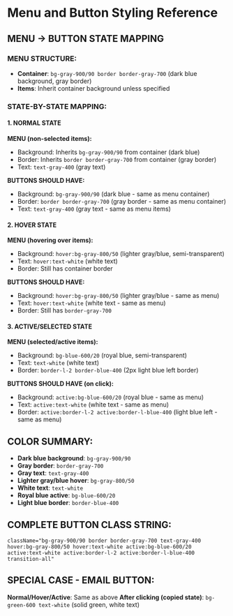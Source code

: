 # Menu and Button Styling Reference

## MENU → BUTTON STATE MAPPING

### MENU STRUCTURE:
- **Container**: `bg-gray-900/90 border border-gray-700` (dark blue background, gray border)
- **Items**: Inherit container background unless specified

### STATE-BY-STATE MAPPING:

#### 1. NORMAL STATE
**MENU (non-selected items):**
- Background: Inherits `bg-gray-900/90` from container (dark blue)
- Border: Inherits `border border-gray-700` from container (gray border)
- Text: `text-gray-400` (gray text)

**BUTTONS SHOULD HAVE:**
- Background: `bg-gray-900/90` (dark blue - same as menu container)
- Border: `border border-gray-700` (gray border - same as menu container)
- Text: `text-gray-400` (gray text - same as menu items)

#### 2. HOVER STATE
**MENU (hovering over items):**
- Background: `hover:bg-gray-800/50` (lighter gray/blue, semi-transparent)
- Text: `hover:text-white` (white text)
- Border: Still has container border

**BUTTONS SHOULD HAVE:**
- Background: `hover:bg-gray-800/50` (lighter gray/blue - same as menu)
- Text: `hover:text-white` (white text - same as menu)
- Border: Still has `border-gray-700`

#### 3. ACTIVE/SELECTED STATE
**MENU (selected/active items):**
- Background: `bg-blue-600/20` (royal blue, semi-transparent)
- Text: `text-white` (white text)
- Border: `border-l-2 border-blue-400` (2px light blue left border)

**BUTTONS SHOULD HAVE (on click):**
- Background: `active:bg-blue-600/20` (royal blue - same as menu)
- Text: `active:text-white` (white text - same as menu)
- Border: `active:border-l-2 active:border-l-blue-400` (light blue left - same as menu)

## COLOR SUMMARY:
- **Dark blue background**: `bg-gray-900/90`
- **Gray border**: `border-gray-700`
- **Gray text**: `text-gray-400`
- **Lighter gray/blue hover**: `bg-gray-800/50`
- **White text**: `text-white`
- **Royal blue active**: `bg-blue-600/20`
- **Light blue border**: `border-blue-400`

## COMPLETE BUTTON CLASS STRING:
```
className="bg-gray-900/90 border border-gray-700 text-gray-400 hover:bg-gray-800/50 hover:text-white active:bg-blue-600/20 active:text-white active:border-l-2 active:border-l-blue-400 transition-all"
```

## SPECIAL CASE - EMAIL BUTTON:
**Normal/Hover/Active**: Same as above
**After clicking (copied state)**: `bg-green-600 text-white` (solid green, white text)